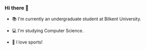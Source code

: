 ### Hi there 👋

- 📚 I'm currently an undergraduate student at Bilkent University.

- 💻 I'm studying Computer Science.

- 🎾 I love sports!
<!--
**AtahanAlp/AtahanAlp** is a ✨ _special_ ✨ repository because its `README.md` (this file) appears on your GitHub profile.

Here are some ideas to get you started:

- 🔭 I’m currently working on ...
- 🌱 I’m currently learning ...
- 👯 I’m looking to collaborate on ...
- 🤔 I’m looking for help with ...
- 💬 Ask me about ...
- 📫 How to reach me: ...
- 😄 Pronouns: ...
- ⚡ Fun fact: ...
-->
